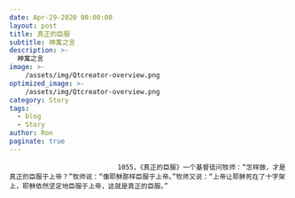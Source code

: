 ```yaml
---
date: Apr-29-2020 00:00:00
layout: post
title: 真正的臣服
subtitle: 神寓之言
description: >-
  神寓之言
image: >-
    /assets/img/Qtcreator-overview.png
optimized_image: >-
    /assets/img/Qtcreator-overview.png
category: Story
tags:
  - blog
  - Story
author: Ron
paginate: true
---
```


							　　1055，《真正的臣服》一个基督徒问牧师：“怎样做，才是真正的臣服于上帝？”牧师说：“像耶稣那样臣服于上帝。”牧师又说：“上帝让耶稣死在了十字架上，耶稣依然坚定地臣服于上帝，这就是真正的臣服。”
							
							
						